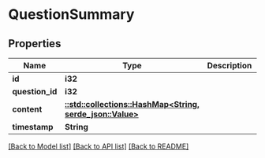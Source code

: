 # QuestionSummary

## Properties

Name | Type | Description | Notes
------------ | ------------- | ------------- | -------------
**id** | **i32** |  | 
**question_id** | **i32** |  | 
**content** | [**::std::collections::HashMap<String, serde_json::Value>**](serde_json::Value.md) |  | 
**timestamp** | **String** |  | 

[[Back to Model list]](../README.md#documentation-for-models) [[Back to API list]](../README.md#documentation-for-api-endpoints) [[Back to README]](../README.md)



